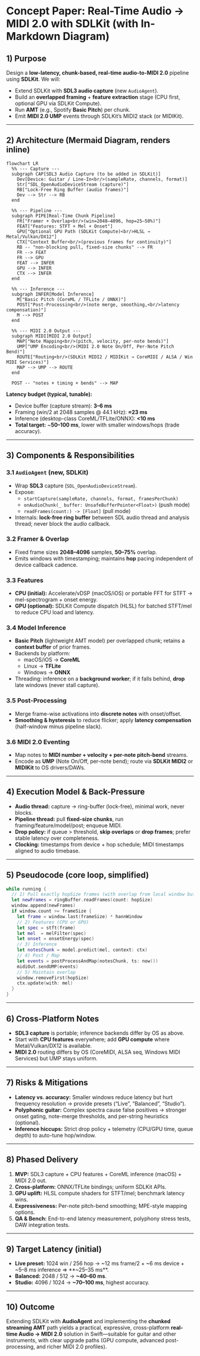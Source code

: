 # Concept Paper: Real-Time Audio → MIDI 2.0 with SDLKit (with In-Markdown Diagram)

## 1) Purpose
Design a **low-latency, chunk-based, real-time audio-to-MIDI 2.0** pipeline using **SDLKit**. We will:
- Extend SDLKit with **SDL3 audio capture** (new `AudioAgent`).
- Build an **overlapped framing** + **feature extraction** stage (CPU first, optional GPU via SDLKit Compute).
- Run **AMT** (e.g., Spotify **Basic Pitch**) per chunk.
- Emit **MIDI 2.0 UMP** events through SDLKit’s MIDI2 stack (or MIDIKit).

---

## 2) Architecture (Mermaid Diagram, renders inline)

```mermaid
flowchart LR
  %% --- Capture ---
  subgraph CAP[SDL3 Audio Capture (to be added in SDLKit)]
    Dev[Device: Guitar / Line-In<br/>(sampleRate, channels, format)]
    Str["SDL_OpenAudioDeviceStream (capture)"]
    RB["Lock-Free Ring Buffer (audio frames)"]
    Dev --> Str --> RB
  end

  %% --- Pipeline ---
  subgraph PIPE[Real-Time Chunk Pipeline]
    FR["Framer + Overlap<br/>(win=2048–4096, hop=25–50%)"]
    FEAT["Features: STFT + Mel + Onset"]
    GPU["Optional GPU Path (SDLKit Compute)<br/>HLSL → Metal/Vulkan/DX12"]
    CTX["Context Buffer<br/>(previous frames for continuity)"]
    RB -- "non-blocking pull, fixed-size chunks" --> FR
    FR --> FEAT
    FR --> GPU
    FEAT --> INFER
    GPU --> INFER
    CTX --> INFER
  end

  %% --- Inference ---
  subgraph INFER[Model Inference]
    M["Basic Pitch (CoreML / TFLite / ONNX)"]
    POST["Post-Processing<br/>(note merge, smoothing,<br/>latency compensation)"]
    M --> POST
  end

  %% --- MIDI 2.0 Output ---
  subgraph MIDI[MIDI 2.0 Output]
    MAP["Note Mapping<br/>(pitch, velocity, per-note bends)"]
    UMP["UMP Encoding<br/>(MIDI 2.0 Note On/Off, Per-Note Pitch Bend)"]
    ROUTE["Routing<br/>(SDLKit MIDI2 / MIDIKit → CoreMIDI / ALSA / Win MIDI Services)"]
    MAP --> UMP --> ROUTE
  end

  POST -- "notes + timing + bends" --> MAP
```

**Latency budget (typical, tunable):**
- Device buffer (capture stream): **3–6 ms**  
- Framing (win/2 at 2048 samples @ 44.1 kHz): **≈23 ms**  
- Inference (desktop-class CoreML/TFLite/ONNX): **<10 ms**  
- **Total target:** ~**50–100 ms**, lower with smaller windows/hops (trade accuracy).

---

## 3) Components & Responsibilities

### 3.1 `AudioAgent` (new, SDLKit)
- Wrap **SDL3** capture (`SDL_OpenAudioDeviceStream`).
- Expose:
  - `startCapture(sampleRate, channels, format, framesPerChunk)`
  - `onAudioChunk(_ buffer: UnsafeBufferPointer<Float>)` (push mode)
  - `readFrames(count:) -> [Float]` (pull mode)
- Internals: **lock-free ring buffer** between SDL audio thread and analysis thread; never block the audio callback.

### 3.2 Framer & Overlap
- Fixed frame sizes **2048–4096** samples, **50–75%** overlap.
- Emits windows with timestamping; maintains **hop** pacing independent of device callback cadence.

### 3.3 Features
- **CPU (initial):** Accelerate/vDSP (macOS/iOS) or portable FFT for STFT → mel-spectrogram + onset energy.
- **GPU (optional):** SDLKit Compute dispatch (HLSL) for batched STFT/mel to reduce CPU load and latency.

### 3.4 Model Inference
- **Basic Pitch** (lightweight AMT model) per overlapped chunk; retains a **context buffer** of prior frames.
- Backends by platform:
  - macOS/iOS → **CoreML**
  - Linux → **TFLite**
  - Windows → **ONNX**
- Threading: inference on a **background worker**; if it falls behind, **drop** late windows (never stall capture).

### 3.5 Post-Processing
- Merge frame-wise activations into **discrete notes** with onset/offset.
- **Smoothing & hysteresis** to reduce flicker; apply **latency compensation** (half-window minus pipeline slack).

### 3.6 MIDI 2.0 Eventing
- Map notes to **MIDI number + velocity + per-note pitch-bend** streams.
- Encode as **UMP** (Note On/Off, per-note bend); route via **SDLKit MIDI2** or **MIDIKit** to OS drivers/DAWs.

---

## 4) Execution Model & Back-Pressure

- **Audio thread:** capture → ring-buffer (lock-free), minimal work, never blocks.  
- **Pipeline thread:** pull **fixed-size chunks**, run framing/feature/model/post; enqueue MIDI.  
- **Drop policy:** if queue > threshold, **skip overlaps** or **drop frames**; prefer stable latency over completeness.  
- **Clocking:** timestamps from device + hop schedule; MIDI timestamps aligned to audio timebase.

---

## 5) Pseudocode (core loop, simplified)

```swift
while running {
  // 1) Pull exactly hopSize frames (with overlap from local window buffer)
  let newFrames = ringBuffer.readFrames(count: hopSize)
  window.append(newFrames)
  if window.count >= frameSize {
    let frame = window.last(frameSize) * hannWindow
    // 2) Features (CPU or GPU)
    let spec = stft(frame)
    let mel  = melFilter(spec)
    let onset = onsetEnergy(spec)
    // 3) Inference
    let notesChunk = model.predict(mel, context: ctx)
    // 4) Post / Map
    let events = postProcessAndMap(notesChunk, ts: now())
    midiOut.sendUMP(events)
    // 5) Maintain overlap
    window.removeFirst(hopSize)
    ctx.update(with: mel)
  }
}
```

---

## 6) Cross-Platform Notes

- **SDL3 capture** is portable; inference backends differ by OS as above.  
- Start with **CPU features** everywhere; add **GPU compute** where Metal/Vulkan/DX12 is available.  
- **MIDI 2.0** routing differs by OS (CoreMIDI, ALSA seq, Windows MIDI Services) but UMP stays uniform.

---

## 7) Risks & Mitigations

- **Latency vs. accuracy:** Smaller windows reduce latency but hurt frequency resolution → provide presets (“Live”, “Balanced”, “Studio”).  
- **Polyphonic guitar:** Complex spectra cause false positives → stronger onset gating, note-merge thresholds, and per-string heuristics (optional).  
- **Inference hiccups:** Strict drop policy + telemetry (CPU/GPU time, queue depth) to auto-tune hop/window.

---

## 8) Phased Delivery

1. **MVP:** SDL3 capture + CPU features + CoreML inference (macOS) + MIDI 2.0 out.  
2. **Cross-platform:** ONNX/TFLite bindings; uniform SDLKit APIs.  
3. **GPU uplift:** HLSL compute shaders for STFT/mel; benchmark latency wins.  
4. **Expressiveness:** Per-note pitch-bend smoothing; MPE-style mapping options.  
5. **QA & Bench:** End-to-end latency measurement, polyphony stress tests, DAW integration tests.

---

## 9) Target Latency (initial)
- **Live preset:** 1024 win / 256 hop → ~12 ms frame/2 + ~6 ms device + ~5–8 ms inference ⇒ **~25–35 ms**.  
- **Balanced:** 2048 / 512 → **~40–60 ms**.  
- **Studio:** 4096 / 1024 → **~70–100 ms**, highest accuracy.

---

## 10) Outcome
Extending SDLKit with **AudioAgent** and implementing the **chunked streaming AMT** path yields a practical, expressive, cross-platform **real-time Audio → MIDI 2.0** solution in Swift—suitable for guitar and other instruments, with clear upgrade paths (GPU compute, advanced post-processing, and richer MIDI 2.0 profiles).
